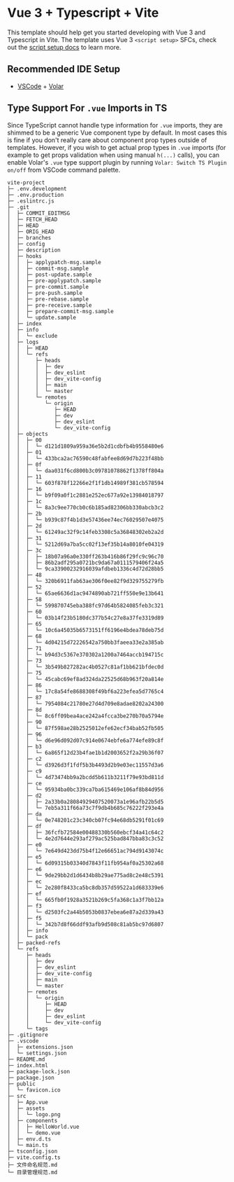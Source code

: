 # Vue 3 + Typescript + Vite

This template should help get you started developing with Vue 3 and Typescript in Vite. The template uses Vue 3 `<script setup>` SFCs, check out the [script setup docs](https://v3.vuejs.org/api/sfc-script-setup.html#sfc-script-setup) to learn more.

## Recommended IDE Setup

- [VSCode](https://code.visualstudio.com/) + [Volar](https://marketplace.visualstudio.com/items?itemName=johnsoncodehk.volar)

## Type Support For `.vue` Imports in TS

Since TypeScript cannot handle type information for `.vue` imports, they are shimmed to be a generic Vue component type by default. In most cases this is fine if you don't really care about component prop types outside of templates. However, if you wish to get actual prop types in `.vue` imports (for example to get props validation when using manual `h(...)` calls), you can enable Volar's `.vue` type support plugin by running `Volar: Switch TS Plugin on/off` from VSCode command palette.

```
vite-project
├─ .env.development
├─ .env.production
├─ .eslintrc.js
├─ .git
│  ├─ COMMIT_EDITMSG
│  ├─ FETCH_HEAD
│  ├─ HEAD
│  ├─ ORIG_HEAD
│  ├─ branches
│  ├─ config
│  ├─ description
│  ├─ hooks
│  │  ├─ applypatch-msg.sample
│  │  ├─ commit-msg.sample
│  │  ├─ post-update.sample
│  │  ├─ pre-applypatch.sample
│  │  ├─ pre-commit.sample
│  │  ├─ pre-push.sample
│  │  ├─ pre-rebase.sample
│  │  ├─ pre-receive.sample
│  │  ├─ prepare-commit-msg.sample
│  │  └─ update.sample
│  ├─ index
│  ├─ info
│  │  └─ exclude
│  ├─ logs
│  │  ├─ HEAD
│  │  └─ refs
│  │     ├─ heads
│  │     │  ├─ dev
│  │     │  ├─ dev_eslint
│  │     │  ├─ dev_vite-config
│  │     │  ├─ main
│  │     │  └─ master
│  │     └─ remotes
│  │        └─ origin
│  │           ├─ HEAD
│  │           ├─ dev
│  │           ├─ dev_eslint
│  │           └─ dev_vite-config
│  ├─ objects
│  │  ├─ 00
│  │  │  └─ d121d1809a959a36e5b2d1cdbfb4b9558480e6
│  │  ├─ 01
│  │  │  └─ 433bca2ac76590c48fabfee8d69d7b223f48bb
│  │  ├─ 0f
│  │  │  └─ daa031f6cd800b3c09781078862f1378ff804a
│  │  ├─ 11
│  │  │  └─ 603f878f12266e2f1f1db14989f381cb578594
│  │  ├─ 16
│  │  │  └─ b9f09a0f1c2881e252ec677a92e13984018797
│  │  ├─ 1c
│  │  │  └─ 8a3c9ee770cb0c6b185ad82306bb330abcb3c2
│  │  ├─ 2b
│  │  │  └─ b939c87f4b1d3e57436ee74ec76029507e4075
│  │  ├─ 2d
│  │  │  └─ 61249ac32f9c14feb3308c5a36848302eb2a2d
│  │  ├─ 31
│  │  │  └─ 5212d69a7ba5cc02f13ef35b14a8010fe04319
│  │  ├─ 3c
│  │  │  ├─ 18b07a96a0e330ff263b416b86f29fc9c96c70
│  │  │  ├─ 86b2adf295a0721bc9da67a0111579406f24a5
│  │  │  └─ 9ca33900232916039afdbeb1336c4d72d28bb5
│  │  ├─ 48
│  │  │  └─ 320b6911fab63ae306f0ee82f9d329755279fb
│  │  ├─ 52
│  │  │  └─ 65ae6636d1ac9474890ab721ff550e9e13b641
│  │  ├─ 58
│  │  │  └─ 599870745eba388fc97d64b5824085feb3c321
│  │  ├─ 60
│  │  │  └─ 03b14f23b5180dc377b54c27e8a37fe3319d89
│  │  ├─ 65
│  │  │  └─ 10c6a45035b6573151ff6196e4bdea78deb75d
│  │  ├─ 68
│  │  │  └─ 4d04215d72226542a750bb3faeea33e2a385ab
│  │  ├─ 71
│  │  │  └─ b94d3c5367e370302a1200a7464accb194715c
│  │  ├─ 73
│  │  │  └─ 3b549b827282ac4b0527c81af1bb621bfdec0d
│  │  ├─ 75
│  │  │  └─ 45cabc69ef8ad324da22525d68b963f20a814e
│  │  ├─ 86
│  │  │  └─ 17c8a54fe8688308f49bf6a223efea5d7765c4
│  │  ├─ 87
│  │  │  └─ 7954084c21780e27d4d709e8adae8202a24300
│  │  ├─ 8d
│  │  │  └─ 8c6ff09bea4ace242a4fcca3be270b70a5794e
│  │  ├─ 90
│  │  │  └─ 87f598ae28b2525012efe62ecf34bab52fb505
│  │  ├─ 96
│  │  │  └─ d6e96d092d07c914e0674ebfe6a774efe89c8f
│  │  ├─ b3
│  │  │  └─ 6a865f12d23b4fae1b1d2003652f2a29b36f07
│  │  ├─ c2
│  │  │  └─ d3926d3f1fdf5b3b4493d2b9e03ec11557d3a6
│  │  ├─ c9
│  │  │  └─ 4d73474bb9a2bcdd5b611b3211f79e93bd811d
│  │  ├─ ce
│  │  │  └─ 95934ba0bc339ca7ba615469e106af8b84d956
│  │  ├─ d2
│  │  │  ├─ 2a33b0a28084929407520073a1e96afb22b5d5
│  │  │  └─ 7eb5a311f66a73c7f9db4b685c76222f293e4a
│  │  ├─ da
│  │  │  └─ 0e748201c23c340cb07fc94e68db5291f01c69
│  │  ├─ df
│  │  │  ├─ 36fcfb72584e00488330b560ebcf34a41c64c2
│  │  │  └─ 4e2d7644e293af279ac525bad847bba83c3c52
│  │  ├─ e0
│  │  │  └─ 7e649d423dd75b4f12e66651ac794d9143074c
│  │  ├─ e5
│  │  │  └─ 6d09315b03340d7843f11fb954af0a25302a68
│  │  ├─ e6
│  │  │  └─ 9de29bb2d1d6434b8b29ae775ad8c2e48c5391
│  │  ├─ ec
│  │  │  └─ 2e280f8433ca5bc8db357d59522a1d683339e6
│  │  ├─ ef
│  │  │  └─ 665fb0f1928a3521b269c5fa368c1a3f7bb12a
│  │  ├─ f3
│  │  │  └─ d2503fc2a44b5053b0837ebea6e87a2d339a43
│  │  ├─ f5
│  │  │  └─ 342b7d8f66ddf93afb9d508c81ab5bc97d6807
│  │  ├─ info
│  │  └─ pack
│  ├─ packed-refs
│  └─ refs
│     ├─ heads
│     │  ├─ dev
│     │  ├─ dev_eslint
│     │  ├─ dev_vite-config
│     │  ├─ main
│     │  └─ master
│     ├─ remotes
│     │  └─ origin
│     │     ├─ HEAD
│     │     ├─ dev
│     │     ├─ dev_eslint
│     │     └─ dev_vite-config
│     └─ tags
├─ .gitignore
├─ .vscode
│  ├─ extensions.json
│  └─ settings.json
├─ README.md
├─ index.html
├─ package-lock.json
├─ package.json
├─ public
│  └─ favicon.ico
├─ src
│  ├─ App.vue
│  ├─ assets
│  │  └─ logo.png
│  ├─ components
│  │  ├─ HelloWorld.vue
│  │  └─ demo.vue
│  ├─ env.d.ts
│  └─ main.ts
├─ tsconfig.json
├─ vite.config.ts
├─ 文件命名规范.md
└─ 目录管理规范.md

```